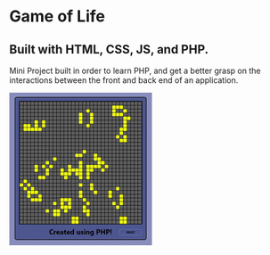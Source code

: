 # Game of Life
## Built with HTML, CSS, JS, and PHP.

Mini Project built in order to learn PHP, and get a better grasp on the interactions between the front and back end of an application.

![](./media/game-of-life-gif.gif)
